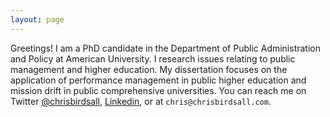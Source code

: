 ```yaml
---
layout: page
---
```


Greetings!  I am a PhD candidate in the Department of Public Administration and Policy at American University. I research issues relating to public management and higher education. My dissertation focuses on the application of performance management in public higher education and mission drift in public comprehensive universities. You can reach me on Twitter [@chrisbirdsall](http://www.twitter.com/chrisbirdsall), [Linkedin](https://www.linkedin.com/in/cbirdsall), or at `chris@chrisbirdsall.com`.
